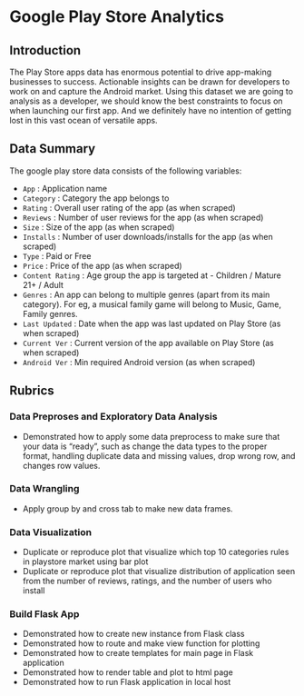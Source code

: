 # Google Play Store Analytics

## Introduction
The Play Store apps data has enormous potential to drive app-making businesses to success. Actionable insights can be drawn for developers to work on and capture the Android market. Using this dataset we are going to analysis as a developer, we should know the best constraints to focus on when launching our first app. And we definitely have no intention of getting lost in this vast ocean of versatile apps.

## Data Summary
The google play store data consists of the following variables:
- `App` : Application name                
- `Category` : Category the app belongs to
- `Rating` : Overall user rating of the app (as when scraped)
- `Reviews` : Number of user reviews for the app (as when scraped)         
- `Size` : Size of the app (as when scraped)           
- `Installs` : Number of user downloads/installs for the app (as when scraped)     
- `Type` : Paid or Free           
- `Price` : Price of the app (as when scraped)        
- `Content Rating` : Age group the app is targeted at - Children / Mature 21+ / Adult   
- `Genres` : An app can belong to multiple genres (apart from its main category). For eg, a musical family game will belong to Music, Game, Family genres.        
- `Last Updated` : Date when the app was last updated on Play Store (as when scraped) 
- `Current Ver` : Current version of the app available on Play Store (as when scraped)   
- `Android Ver` : Min required Android version (as when scraped)  

## Rubrics
### Data Preproses and Exploratory Data Analysis
- Demonstrated how to apply some data preprocess to make sure that your data is “ready”, such as change the data types to the proper format, handling duplicate data and missing values, drop wrong row, and changes row values. 

### Data Wrangling
- Apply group by and cross tab to make new data frames.

### Data Visualization
- Duplicate or reproduce plot that visualize which top 10 categories rules in playstore market using bar plot 
- Duplicate or reproduce plot that visualize distribution of application seen from the number of reviews, ratings, and the number of users who install 

### Build Flask App
- Demonstrated how to create new instance from Flask class
- Demonstrated how to route and make view function for plotting 
- Demonstrated how to create templates for main page in Flask application
- Demonstrated how to render table and plot to html page
- Demonstrated how to run Flask application in local host
